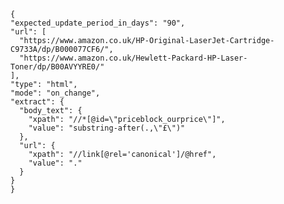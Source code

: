     {
    "expected_update_period_in_days": "90",
    "url": [
      "https://www.amazon.co.uk/HP-Original-LaserJet-Cartridge-C9733A/dp/B000077CF6/",
      "https://www.amazon.co.uk/Hewlett-Packard-HP-Laser-Toner/dp/B00AVYYRE0/"
    ],
    "type": "html",
    "mode": "on_change",
    "extract": {
      "body_text": {
        "xpath": "//*[@id=\"priceblock_ourprice\"]",
        "value": "substring-after(.,\"£\")"
      },
      "url": {
        "xpath": "//link[@rel='canonical']/@href",
        "value": "."
      }
    }
    }